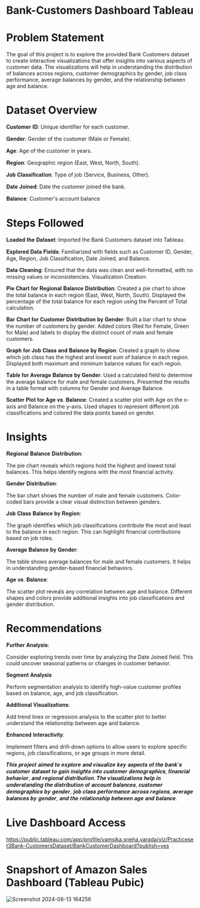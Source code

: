 # Bank-Customers Dashboard Tableau 

# Problem Statement 

The goal of this project is to explore the provided Bank Customers dataset to create interactive visualizations that offer insights into various aspects of customer data. The visualizations will help in understanding the distribution of balances across regions, customer demographics by gender, job class performance, average balances by gender, and the relationship between age and balance.

# Dataset Overview

𝐂𝐮𝐬𝐭𝐨𝐦𝐞𝐫 𝐈𝐃: Unique identifier for each customer.

𝐆𝐞𝐧𝐝𝐞𝐫: Gender of the customer (Male or Female).

𝐀𝐠𝐞: Age of the customer in years.

𝐑𝐞𝐠𝐢𝐨𝐧: Geographic region (East, West, North, South).

𝐉𝐨𝐛 𝐂𝐥𝐚𝐬𝐬𝐢𝐟𝐢𝐜𝐚𝐭𝐢𝐨𝐧: Type of job (Service, Business, Other).

𝐃𝐚𝐭𝐞 𝐉𝐨𝐢𝐧𝐞𝐝: Date the customer joined the bank.

𝐁𝐚𝐥𝐚𝐧𝐜𝐞: Customer's account balance


# Steps Followed


𝐋𝐨𝐚𝐝𝐞𝐝 𝐭𝐡𝐞 𝐃𝐚𝐭𝐚𝐬𝐞𝐭: Imported the Bank Customers dataset into Tableau.

𝐄𝐱𝐩𝐥𝐨𝐫𝐞𝐝 𝐃𝐚𝐭𝐚 𝐅𝐢𝐞𝐥𝐝𝐬: Familiarized with fields such as Customer ID, Gender, Age, Region, Job Classification, Date Joined, and Balance.

𝐃𝐚𝐭𝐚 𝐂𝐥𝐞𝐚𝐧𝐢𝐧𝐠: Ensured that the data was clean and well-formatted, with no missing values or inconsistencies.
Visualization Creation:

𝐏𝐢𝐞 𝐂𝐡𝐚𝐫𝐭 𝐟𝐨𝐫 𝐑𝐞𝐠𝐢𝐨𝐧𝐚𝐥 𝐁𝐚𝐥𝐚𝐧𝐜𝐞 𝐃𝐢𝐬𝐭𝐫𝐢𝐛𝐮𝐭𝐢𝐨𝐧:
Created a pie chart to show the total balance in each region (East, West, North, South).
Displayed the percentage of the total balance for each region using the Percent of Total calculation.

𝐁𝐚𝐫 𝐂𝐡𝐚𝐫𝐭 𝐟𝐨𝐫 𝐂𝐮𝐬𝐭𝐨𝐦𝐞𝐫 𝐃𝐢𝐬𝐭𝐫𝐢𝐛𝐮𝐭𝐢𝐨𝐧 𝐛𝐲 𝐆𝐞𝐧𝐝𝐞𝐫:
Built a bar chart to show the number of customers by gender.
Added colors (Red for Female, Green for Male) and labels to display the distinct count of male and female customers.

𝐆𝐫𝐚𝐩𝐡 𝐟𝐨𝐫 𝐉𝐨𝐛 𝐂𝐥𝐚𝐬𝐬 𝐚𝐧𝐝 𝐁𝐚𝐥𝐚𝐧𝐜𝐞 𝐛𝐲 𝐑𝐞𝐠𝐢𝐨𝐧:
Created a graph to show which job class has the highest and lowest sum of balance in each region.
Displayed both maximum and minimum balance values for each region.

𝐓𝐚𝐛𝐥𝐞 𝐟𝐨𝐫 𝐀𝐯𝐞𝐫𝐚𝐠𝐞 𝐁𝐚𝐥𝐚𝐧𝐜𝐞 𝐛𝐲 𝐆𝐞𝐧𝐝𝐞𝐫:
Used a calculated field to determine the average balance for male and female customers.
Presented the results in a table format with columns for Gender and Average Balance.

𝐒𝐜𝐚𝐭𝐭𝐞𝐫 𝐏𝐥𝐨𝐭 𝐟𝐨𝐫 𝐀𝐠𝐞 𝐯𝐬. 𝐁𝐚𝐥𝐚𝐧𝐜𝐞:
Created a scatter plot with Age on the x-axis and Balance on the y-axis.
Used shapes to represent different job classifications and colored the data points based on gender.



# Insights

𝐑𝐞𝐠𝐢𝐨𝐧𝐚𝐥 𝐁𝐚𝐥𝐚𝐧𝐜𝐞 𝐃𝐢𝐬𝐭𝐫𝐢𝐛𝐮𝐭𝐢𝐨𝐧:

The pie chart reveals which regions hold the highest and lowest total balances. This helps identify regions with the most financial activity.

𝐆𝐞𝐧𝐝𝐞𝐫 𝐃𝐢𝐬𝐭𝐫𝐢𝐛𝐮𝐭𝐢𝐨𝐧:

The bar chart shows the number of male and female customers. Color-coded bars provide a clear visual distinction between genders.

𝐉𝐨𝐛 𝐂𝐥𝐚𝐬𝐬 𝐁𝐚𝐥𝐚𝐧𝐜𝐞 𝐛𝐲 𝐑𝐞𝐠𝐢𝐨𝐧:

The graph identifies which job classifications contribute the most and least to the balance in each region. This can highlight financial contributions based on job roles.

𝐀𝐯𝐞𝐫𝐚𝐠𝐞 𝐁𝐚𝐥𝐚𝐧𝐜𝐞 𝐛𝐲 𝐆𝐞𝐧𝐝𝐞𝐫:

The table shows average balances for male and female customers. It helps in understanding gender-based financial behaviors.

𝐀𝐠𝐞 𝐯𝐬. 𝐁𝐚𝐥𝐚𝐧𝐜𝐞:

The scatter plot reveals any correlation between age and balance. Different shapes and colors provide additional insights into job classifications and gender distribution.


# Recommendations

𝐅𝐮𝐫𝐭𝐡𝐞𝐫 𝐀𝐧𝐚𝐥𝐲𝐬𝐢𝐬:

Consider exploring trends over time by analyzing the Date Joined
field. This could uncover seasonal patterns or changes in customer behavior.

𝐒𝐞𝐠𝐦𝐞𝐧𝐭 𝐀𝐧𝐚𝐥𝐲𝐬𝐢𝐬

Perform segmentation analysis to identify high-value customer profiles based on balance, age, and job classification.

𝐀𝐝𝐝𝐢𝐭𝐢𝐨𝐧𝐚𝐥 𝐕𝐢𝐬𝐮𝐚𝐥𝐢𝐳𝐚𝐭𝐢𝐨𝐧𝐬:

Add trend lines or regression analysis to the scatter plot to better understand the relationship between age and balance.

𝐄𝐧𝐡𝐚𝐧𝐜𝐞𝐝 𝐈𝐧𝐭𝐞𝐫𝐚𝐜𝐭𝐢𝐯𝐢𝐭𝐲:

Implement filters and drill-down options to allow users to explore specific regions, job classifications, or age groups in more detail.

𝑻𝒉𝒊𝒔 𝒑𝒓𝒐𝒋𝒆𝒄𝒕 𝒂𝒊𝒎𝒆𝒅 𝒕𝒐 𝒆𝒙𝒑𝒍𝒐𝒓𝒆 𝒂𝒏𝒅 𝒗𝒊𝒔𝒖𝒂𝒍𝒊𝒛𝒆 𝒌𝒆𝒚 𝒂𝒔𝒑𝒆𝒄𝒕𝒔 𝒐𝒇 𝒕𝒉𝒆 𝒃𝒂𝒏𝒌'𝒔 𝒄𝒖𝒔𝒕𝒐𝒎𝒆𝒓 𝒅𝒂𝒕𝒂𝒔𝒆𝒕 𝒕𝒐 𝒈𝒂𝒊𝒏 𝒊𝒏𝒔𝒊𝒈𝒉𝒕𝒔 𝒊𝒏𝒕𝒐 𝒄𝒖𝒔𝒕𝒐𝒎𝒆𝒓 𝒅𝒆𝒎𝒐𝒈𝒓𝒂𝒑𝒉𝒊𝒄𝒔, 𝒇𝒊𝒏𝒂𝒏𝒄𝒊𝒂𝒍 𝒃𝒆𝒉𝒂𝒗𝒊𝒐𝒓, 𝒂𝒏𝒅 𝒓𝒆𝒈𝒊𝒐𝒏𝒂𝒍 𝒅𝒊𝒔𝒕𝒓𝒊𝒃𝒖𝒕𝒊𝒐𝒏. 𝑻𝒉𝒆 𝒗𝒊𝒔𝒖𝒂𝒍𝒊𝒛𝒂𝒕𝒊𝒐𝒏𝒔 𝒉𝒆𝒍𝒑 𝒊𝒏 𝒖𝒏𝒅𝒆𝒓𝒔𝒕𝒂𝒏𝒅𝒊𝒏𝒈 𝒕𝒉𝒆 𝒅𝒊𝒔𝒕𝒓𝒊𝒃𝒖𝒕𝒊𝒐𝒏 𝒐𝒇 𝒂𝒄𝒄𝒐𝒖𝒏𝒕 𝒃𝒂𝒍𝒂𝒏𝒄𝒆𝒔, 𝒄𝒖𝒔𝒕𝒐𝒎𝒆𝒓 𝒅𝒆𝒎𝒐𝒈𝒓𝒂𝒑𝒉𝒊𝒄𝒔 𝒃𝒚 𝒈𝒆𝒏𝒅𝒆𝒓, 𝒋𝒐𝒃 𝒄𝒍𝒂𝒔𝒔 𝒑𝒆𝒓𝒇𝒐𝒓𝒎𝒂𝒏𝒄𝒆 𝒂𝒄𝒓𝒐𝒔𝒔 𝒓𝒆𝒈𝒊𝒐𝒏𝒔, 𝒂𝒗𝒆𝒓𝒂𝒈𝒆 𝒃𝒂𝒍𝒂𝒏𝒄𝒆𝒔 𝒃𝒚 𝒈𝒆𝒏𝒅𝒆𝒓, 𝒂𝒏𝒅 𝒕𝒉𝒆 𝒓𝒆𝒍𝒂𝒕𝒊𝒐𝒏𝒔𝒉𝒊𝒑 𝒃𝒆𝒕𝒘𝒆𝒆𝒏 𝒂𝒈𝒆 𝒂𝒏𝒅 𝒃𝒂𝒍𝒂𝒏𝒄𝒆.


# Live Dashboard Access 

https://public.tableau.com/app/profile/vamsika.sneha.varada/viz/Practiceset3Bank-CustomersDataset/BankCustomerDashboard?publish=yes


# Snapshort of Amazon Sales Dashboard (Tableau Pubic)

![Screenshot 2024-08-13 164256](https://github.com/user-attachments/assets/0e85a74d-514b-4745-ba81-e91a3293743d) 

